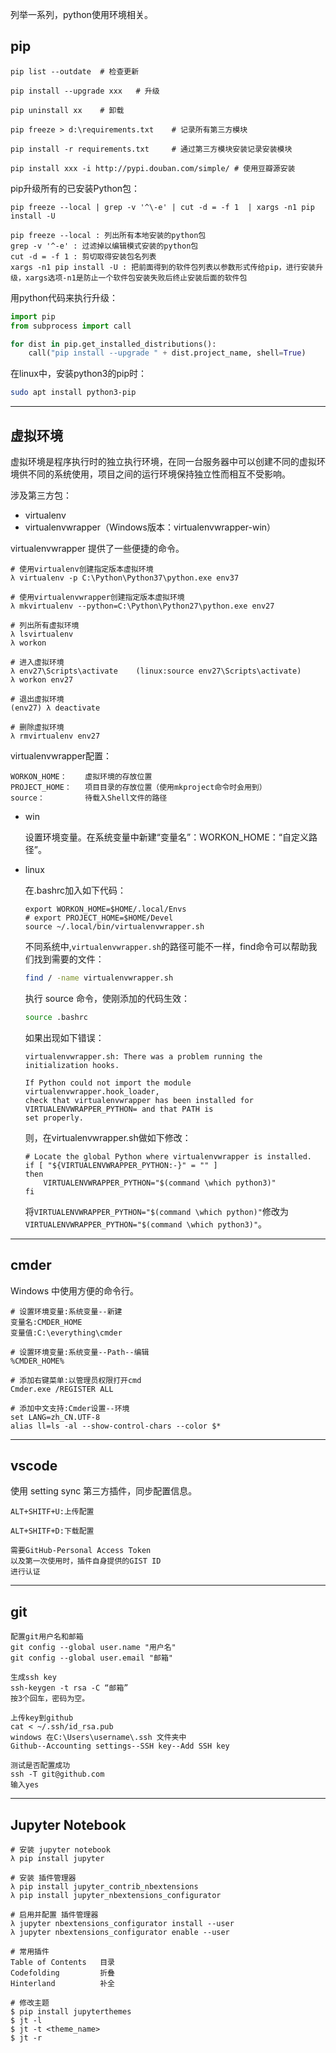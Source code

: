 列举一系列，python使用环境相关。

## pip

```text
pip list --outdate	# 检查更新

pip install --upgrade xxx	# 升级

pip uninstall xx	# 卸载

pip freeze > d:\requirements.txt	# 记录所有第三方模块

pip install -r requirements.txt		# 通过第三方模块安装记录安装模块

pip install xxx -i http://pypi.douban.com/simple/ # 使用豆瓣源安装
```

pip升级所有的已安装Python包：

```text
pip freeze --local | grep -v '^\-e' | cut -d = -f 1  | xargs -n1 pip install -U

pip freeze --local : 列出所有本地安装的python包
grep -v '^-e' : 过滤掉以编辑模式安装的python包
cut -d = -f 1 : 剪切取得安装包名列表
xargs -n1 pip install -U : 把前面得到的软件包列表以参数形式传给pip，进行安装升级，xargs选项-n1是防止一个软件包安装失败后终止安装后面的软件包
```

用python代码来执行升级：

```python
import pip
from subprocess import call

for dist in pip.get_installed_distributions():
    call("pip install --upgrade " + dist.project_name, shell=True)
```

在linux中，安装python3的pip时：

```bash
sudo apt install python3-pip
```

***

## 虚拟环境

虚拟环境是程序执行时的独立执行环境，在同一台服务器中可以创建不同的虚拟环境供不同的系统使用，项目之间的运行环境保持独立性而相互不受影响。

涉及第三方包：

* virtualenv
* virtualenvwrapper（Windows版本：virtualenvwrapper-win）

virtualenvwrapper 提供了一些便捷的命令。

```
# 使用virtualenv创建指定版本虚拟环境
λ virtualenv -p C:\Python\Python37\python.exe env37

# 使用virtualenvwrapper创建指定版本虚拟环境
λ mkvirtualenv --python=C:\Python\Python27\python.exe env27

# 列出所有虚拟环境
λ lsvirtualenv
λ workon

# 进入虚拟环境
λ env27\Scripts\activate	(linux:source env27\Scripts\activate)
λ workon env27

# 退出虚拟环境
(env27) λ deactivate

# 删除虚拟环境
λ rmvirtualenv env27
```

virtualenvwrapper配置：

```text
WORKON_HOME：	虚拟环境的存放位置
PROJECT_HOME：	项目目录的存放位置（使用mkproject命令时会用到）
source：			待载入Shell文件的路径
```

* win

  设置环境变量。在系统变量中新建“变量名”：WORKON_HOME：“自定义路径”。

* linux

  在.bashrc加入如下代码：

  ```text
  export WORKON_HOME=$HOME/.local/Envs
  # export PROJECT_HOME=$HOME/Devel
  source ~/.local/bin/virtualenvwrapper.sh
  ```

  不同系统中,`virtualenvwrapper.sh`的路径可能不一样，find命令可以帮助我们找到需要的文件：

  ```bash
  find / -name virtualenvwrapper.sh
  ```

  执行 source 命令，使刚添加的代码生效：

  ```bash
  source .bashrc
  ```
  
  如果出现如下错误：
  
  ```text
  virtualenvwrapper.sh: There was a problem running the initialization hooks.
  
  If Python could not import the module virtualenvwrapper.hook_loader,
  check that virtualenvwrapper has been installed for
  VIRTUALENVWRAPPER_PYTHON= and that PATH is
  set properly.
  ```
  
  则，在virtualenvwrapper.sh做如下修改：
  
  ```text
  # Locate the global Python where virtualenvwrapper is installed.
  if [ "${VIRTUALENVWRAPPER_PYTHON:-}" = "" ]
  then
      VIRTUALENVWRAPPER_PYTHON="$(command \which python3)"
  fi
  ```
  
  将`VIRTUALENVWRAPPER_PYTHON="$(command \which python)"`修改为`VIRTUALENVWRAPPER_PYTHON="$(command \which python3)"`。

***

## cmder

Windows 中使用方便的命令行。

```text
# 设置环境变量:系统变量--新建
变量名:CMDER_HOME
变量值:C:\everything\cmder

# 设置环境变量:系统变量--Path--编辑
%CMDER_HOME%

# 添加右键菜单:以管理员权限打开cmd
Cmder.exe /REGISTER ALL

# 添加中文支持:Cmder设置--环境
set LANG=zh_CN.UTF-8
alias ll=ls -al --show-control-chars --color $*
```

***

## vscode

使用 setting sync 第三方插件，同步配置信息。

```text
ALT+SHITF+U:上传配置

ALT+SHITF+D:下载配置

需要GitHub-Personal Access Token
以及第一次使用时，插件自身提供的GIST ID
进行认证
```

***

## git

```text
配置git用户名和邮箱
git config --global user.name "用户名"
git config --global user.email "邮箱"

生成ssh key
ssh-keygen -t rsa -C “邮箱”
按3个回车，密码为空。

上传key到github
cat < ~/.ssh/id_rsa.pub
windows 在C:\Users\username\.ssh 文件夹中
Github--Accounting settings--SSH key--Add SSH key

测试是否配置成功
ssh -T git@github.com
输入yes
```

***

## Jupyter Notebook

```text
# 安装 jupyter notebook
λ pip install jupyter

# 安装 插件管理器
λ pip install jupyter_contrib_nbextensions
λ pip install jupyter_nbextensions_configurator

# 启用并配置 插件管理器
λ jupyter nbextensions_configurator install --user
λ jupyter nbextensions_configurator enable --user

# 常用插件
Table of Contents	目录
Codefolding			折叠
Hinterland			补全

# 修改主题
$ pip install jupyterthemes
$ jt -l
$ jt -t <theme_name>
$ jt -r
```



